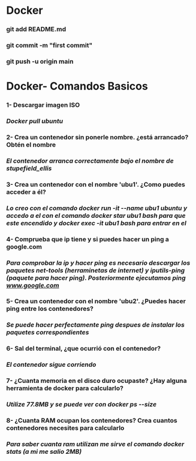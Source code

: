# Docker
### git add README.md
### git commit -m "first commit"
### git push -u origin main

# Docker- Comandos Basicos
### **1- Descargar imagen ISO**
### *Docker pull ubuntu*
### **2- Crea un contenedor sin ponerle nombre. ¿está arrancado? Obtén el nombre**
### *El contenedor arranca correctamente bajo el nombre de stupefield_ellis*
### **3-  Crea un contenedor con el nombre 'ubu1'. ¿Como puedes acceder a él?**
### *Lo creo con el comando docker run -it --name ubu1 ubuntu y accedo a el con el comando docker star ubu1 bash para que este encendido y docker exec -it ubu1 bash para entrar en el*

### **4- Comprueba que ip tiene y si puedes hacer un ping a google.com**
### *Para comprobar la ip y hacer ping es necesario descargar los paquetes net-tools (herraminetas de internet) y iputils-ping (paquete para hacer ping). Posteriormente ejecutamos ping www.google.com*
### **5- Crea un contenedor con el nombre 'ubu2'. ¿Puedes hacer ping entre los contenedores?**
### *Se puede hacer perfectamente ping despues de instalar los paquetes correspondientes*
### **6- Sal del terminal, ¿que ocurrió con el contenedor?**
### *El contenedor sigue corriendo*
### **7- ¿Cuanta memoria en el disco duro ocupaste? ¿Hay alguna herramienta de docker para calcularlo?**
### *Utilize 77.8MB y se puede ver con docker ps --size*
### **8- ¿Cuanta RAM ocupan los contenedores? Crea cuantos contenedores necesites para calcularlo**

### *Para saber cuanta ram utilizan me sirve el comando docker stats (a mi me salio 2MB)*

